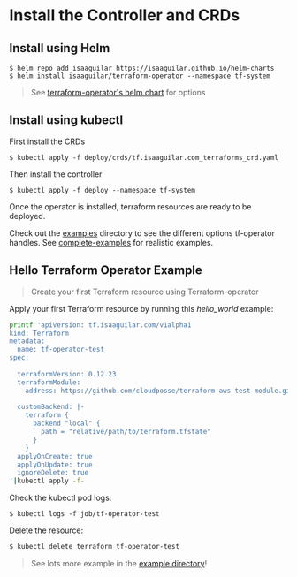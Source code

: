 # Install the Controller and CRDs

## Install using Helm

```console
$ helm repo add isaaguilar https://isaaguilar.github.io/helm-charts
$ helm install isaaguilar/terraform-operator --namespace tf-system
```

> See [terraform-operator's helm chart](https://github.com/isaaguilar/helm-charts/tree/master/charts/terraform-operator) for options

## Install using kubectl

First install the CRDs

```console
$ kubectl apply -f deploy/crds/tf.isaaguilar.com_terraforms_crd.yaml
```

Then install the controller

```console
$ kubectl apply -f deploy --namespace tf-system
```

Once the operator is installed, terraform resources are ready to be deployed.

Check out the [examples](examples) directory to see the different options tf-operator handles. See [complete-examples](examples/complete-examples) for realistic examples.

## Hello Terraform Operator Example

> Create your first Terraform resource using Terraform-operator

Apply your first Terraform resource by running this _hello_world_ example:

```bash
printf 'apiVersion: tf.isaaguilar.com/v1alpha1
kind: Terraform
metadata:
  name: tf-operator-test
spec:
  
  terraformVersion: 0.12.23
  terraformModule:
    address: https://github.com/cloudposse/terraform-aws-test-module.git
  
  customBackend: |-
    terraform {
      backend "local" {
        path = "relative/path/to/terraform.tfstate"
      }
    }
  applyOnCreate: true
  applyOnUpdate: true
  ignoreDelete: true
'|kubectl apply -f-
```

Check the kubectl pod logs:

```
$ kubectl logs -f job/tf-operator-test
```

Delete the resource:

```bash
$ kubectl delete terraform tf-operator-test
```

> See lots more example in the [example directory](../examples)!
